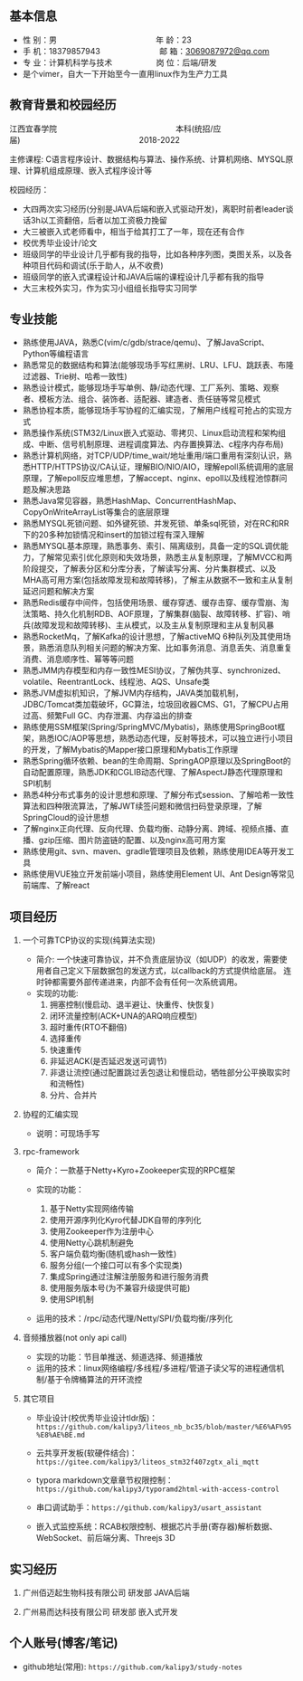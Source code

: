 ## 基本信息 

* 性 别：男&emsp;&emsp;&emsp;&emsp;&emsp;&emsp;&emsp;&emsp;&emsp;&emsp;&emsp;&emsp;&ensp;年 龄：23  
* 手 机：18379857943&emsp;&emsp;&emsp;&emsp;&emsp;&emsp;&ensp;&emsp;邮 箱：3069087972@qq.com    
* 专 业：计算机科学与技术 &emsp;&emsp;&emsp;&emsp;&emsp; 岗 位：后端/研发
* 是个vimer，自大一下开始至今一直用linux作为生产力工具

## 教育背景和校园经历

江西宜春学院&emsp;&emsp;&emsp;&emsp;&emsp;&emsp;&ensp;&emsp;&emsp;&emsp;&emsp;&emsp;&emsp;&emsp;&ensp;&emsp;本科(统招/应届)&emsp;&emsp;&emsp;&emsp;&emsp;&emsp;&ensp;&emsp;&emsp;&emsp;&emsp;&emsp;&emsp;&emsp;&ensp;&emsp;2018-2022

主修课程: C语言程序设计、数据结构与算法、操作系统、计算机网络、MYSQL原理、计算机组成原理、嵌入式程序设计等

校园经历：

* 大四两次实习经历(分别是JAVA后端和嵌入式驱动开发)，离职时前者leader谈话3h以工资翻倍，后者以加工资极力挽留
* 大三被嵌入式老师看中，相当于给其打工了一年，现在还有合作
* 校优秀毕业设计/论文
* 班级同学的毕业设计几乎都有我的指导，比如各种序列图，类图关系，以及各种项目代码和调试(乐于助人，从不收费)
* 班级同学的嵌入式课程设计和JAVA后端的课程设计几乎都有我的指导
* 大三末校外实习，作为实习小组组长指导实习同学

## 专业技能

* 熟练使用JAVA，熟悉C(vim/c/gdb/strace/qemu)、了解JavaScript、Python等编程语言
* 熟悉常见的数据结构和算法(能够现场手写红黑树、LRU、LFU、跳跃表、布隆过滤器、Trie树、哈希一致性)
* 熟悉设计模式，能够现场手写单例、静/动态代理、工厂系列、策略、观察者、模板方法、组合、装饰者、适配器、建造者、责任链等常见模式
* 熟悉协程本质，能够现场手写协程的汇编实现，了解用户线程可抢占的实现方式
* 熟悉操作系统(STM32/Linux嵌入式驱动、零拷贝、Linux启动流程和架构组成、中断、信号机制原理、进程调度算法、内存置换算法、c程序内存布局)
* 熟悉计算机网络，对TCP/UDP/time_wait/地址重用/端口重用有深刻认识，熟悉HTTP/HTTPS协议/CA认证，理解BIO/NIO/AIO，理解epoll系统调用的底层原理，了解epoll反应堆思想，了解accept、nginx、epoll以及线程池惊群问题及解决思路
* 熟悉Java常见容器，熟悉HashMap、ConcurrentHashMap、CopyOnWriteArrayList等集合的底层原理
* 熟悉MYSQL死锁问题、如外键死锁、并发死锁、单条sql死锁，对在RC和RR下的20多种加锁情况和insert的加锁过程有深入理解
* 熟悉MYSQL基本原理，熟悉事务、索引、隔离级别，具备一定的SQL调优能力，了解常见索引优化原则和失效场景，熟悉主从复制原理，了解MVCC和两阶段提交，了解表分区和分库分表，了解读写分离、分片集群模式、以及MHA高可用方案(包括故障发现和故障转移)，了解主从数据不一致和主从复制延迟问题和解决方案
* 熟悉Redis缓存中间件，包括使用场景、缓存穿透、缓存击穿、缓存雪崩、淘汰策略、持久化机制RDB、AOF原理，了解集群(脑裂、故障转移、扩容)、哨兵(故障发现和故障转移)、主从模式，以及主从复制原理和主从复制风暴
* 熟悉RocketMq，了解Kafka的设计思想，了解activeMQ 6种队列及其使用场景，熟悉消息队列相关问题的解决方案、比如事务消息、消息丢失、消息重复消费、消息顺序性、幂等等问题
* 熟悉JMM内存模型和内存一致性MESI协议，了解伪共享、synchronized、volatile、ReentrantLock、线程池、AQS、Unsafe类
* 熟悉JVM虚拟机知识，了解JVM内存结构，JAVA类加载机制，JDBC/Tomcat类加载破坏，GC算法，垃圾回收器CMS、G1，了解CPU占用过高、频繁Full GC、内存泄漏、内存溢出的排查
* 熟练使用SSM框架(Spring/SpringMVC/Mybatis)，熟练使用SpringBoot框架，熟悉IOC/AOP等思想，熟悉动态代理，反射等技术，可以独立进行小项目的开发，了解Mybatis的Mapper接口原理和Mybatis工作原理
* 熟悉Spring循环依赖、bean的生命周期、SpringAOP原理以及SpringBoot的自动配置原理，熟悉JDK和CGLIB动态代理、了解AspectJ静态代理原理和SPI机制
* 熟悉4种分布式事务的设计思想和原理、了解分布式session、了解哈希一致性算法和四种限流算法，了解JWT续签问题和微信扫码登录原理，了解SpringCloud的设计思想
* 了解nginx正向代理、反向代理、负载均衡、动静分离、跨域、视频点播、直播、gzip压缩、图片防盗链的配置、以及nginx高可用方案
* 熟练使用git、svn、maven、gradle管理项目及依赖，熟练使用IDEA等开发工具
* 熟练使用VUE独立开发前端小项目，熟练使用Element UI、Ant Design等常见前端库、了解react

## 项目经历

1. 一个可靠TCP协议的实现(纯算法实现)
    * 简介: 一个快速可靠协议，并不负责底层协议（如UDP）的收发，需要使用者自己定义下层数据包的发送方式，以callback的方式提供给底层。 连时钟都需要外部传递进来，内部不会有任何一次系统调用。
    * 实现的功能:
        1. 拥塞控制(慢启动、退半避让、快重传、快恢复)
        2. 闭环流量控制(ACK+UNA的ARQ响应模型)
        3. 超时重传(RTO不翻倍)
        3. 选择重传
        4. 快速重传
        5. 非延迟ACK(是否延迟发送可调节)
        7. 非退让流控(通过配置跳过丢包退让和慢启动，牺牲部分公平换取实时和流畅性)
        8. 分片、合并片

2. 协程的汇编实现

    * 说明：可现场手写

3. rpc-framework
    * 简介：一款基于Netty+Kyro+Zookeeper实现的RPC框架

    * 实现的功能：
        1. 基于Netty实现网络传输
        2. 使用开源序列化Kyro代替JDK自带的序列化
        3. 使用Zookeeper作为注册中心
        4. 使用Netty心跳机制避免
        5. 客户端负载均衡(随机或hash一致性)
        6. 服务分组(一个接口可以有多个实现类)
        7. 集成Spring通过注解注册服务和进行服务消费
        8. 使用服务版本号(为不兼容升级提供可能)
        9. 使用SPI机制

    * 运用的技术：/rpc/动态代理/Netty/SPI/负载均衡/序列化

4. 音频播放器(not only api call)

    * 实现的功能：节目单推送、频道选择、频道播放
    * 运用的技术：linux网络编程/多线程/多进程/管道子读父写的进程通信机制/基于令牌桶算法的开环流控

5. 其它项目

    * 毕业设计(校优秀毕业设计tldr版)：`https://github.com/kalipy3/liteos_nb_bc35/blob/master/%E6%AF%95%E8%AE%BE.md`

    * 云共享开发板(软硬件结合)：`https://gitee.com/kalipy3/liteos_stm32f407zgtx_ali_mqtt`

    * typora markdown文章章节权限控制：`https://github.com/kalipy3/typoramd2html-with-access-control`

    * 串口调试助手：`https://github.com/kalipy3/usart_assistant`

    * 嵌入式监控系统：RCAB权限控制、根据芯片手册(寄存器)解析数据、WebSocket、前后端分离、Threejs 3D

## 实习经历

1. 广州佰迈起生物科技有限公司 研发部 JAVA后端

2. 广州易而达科技有限公司 研发部 嵌入式开发

## 个人账号(博客/笔记)

* github地址(常用): `https://github.com/kalipy3/study-notes` 

